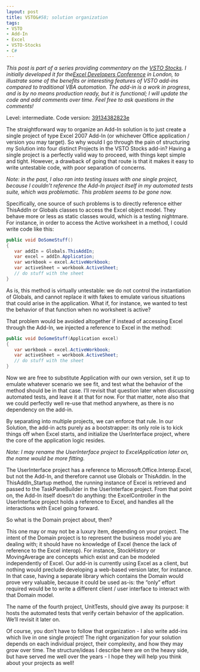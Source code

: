 ```yaml
---
layout: post
title: VSTO&#58; solution organization
tags:
- VSTO
- Add-In
- Excel
- VSTO-Stocks
- C#
---
```


*This post is part of a series providing commentary on the [VSTO Stocks](http://vstostocks.codeplex.com/). I initially developed it for the[Excel Developers Conference](http://xlconf.wordpress.com/2011/11/22/uk-excel-developer-conference-london-january-2012/) in London, to illustrate some of the benefits or interesting features of VSTO add-ins compared to traditional VBA automation. The add-in is a work in progress, and is by no means production ready, but it is functional; I will update the code and add comments over time. Feel free to ask questions in the comments!*  

Level: intermediate. Code version: [39134382823e](http://vstostocks.codeplex.com/SourceControl/changeset/changes/39134382823e)

The straightforward way to organize an Add-In solution is to just create a single project of type Excel 2007 Add-In (or whichever Office application / version you may target). So why would I go through the pain of structuring my Solution into four distinct Projects in the VSTO Stocks add-in?  Having a single project is a perfectly valid way to proceed, with things kept simple and tight. However, a drawback of going that route is that it makes it easy to write untestable code, with poor separation of concerns.  

<!--more-->

*Note: in the past, I also ran into testing issues with one single project, because I couldn’t reference the Add-In project itself in my automated tests suite, which was problematic. This problem seems to be gone now.*  

Specifically, one source of such problems is to directly reference either ThisAddIn or Globals classes to access the Excel object model. They behave more or less as static classes would, which is a testing nightmare. For instance, in order to access the Active worksheet in a method, I could write code like this:  

``` csharp
public void DoSomeStuff()
{
   var addIn = Globals.ThisAddIn;
   var excel = addIn.Application;         
   var workbook = excel.ActiveWorkbook;
   var activeSheet = workbook.ActiveSheet;
   // do stuff with the sheet
}
``` 

As is, this method is virtually untestable: we do not control the instantiation of Globals, and cannot replace it with fakes to emulate various situations that could arise in the application. What if, for instance, we wanted to test the behavior of that function when no worksheet is active?

That problem would be avoided altogether if instead of accessing Excel through the Add-In, we injected a reference to Excel in the method:

``` csharp
public void DoSomeStuff(Application excel)
{       
   var workbook = excel.ActiveWorkbook;
   var activeSheet = workbook.ActiveSheet;
   // do stuff with the sheet
}
``` 

Now we are free to substitute Application with our own version, set it up to emulate whatever scenario we see fit, and test what the behavior of the method should be in that case. I’ll revisit that question later when discussing automated tests, and leave it at that for now. For that matter, note also that we could perfectly well re-use that method anywhere, as there is no dependency on the add-in.

By separating into multiple projects, we can enforce that rule. In our Solution, the add-in acts purely as a bootstrapper: its only role is to kick things off when Excel starts, and initialize the UserInterface project, where the core of the application logic resides.

*Note: I may rename the UserInterface project to ExcelApplication later on, the name would be more fitting.* 

The UserInterface project has a reference to Microsoft.Office.Interop.Excel, but not the Add-In, and therefore cannot use Globals or ThisAddin. In the ThisAddIn_Startup method, the running instance of Excel is retrieved and passed to the TaskPaneBuilder in the UserInterface project. From that point on, the Add-In itself doesn’t do anything: the ExcelController in the UserInterface project holds a reference to Excel, and handles all the interactions with Excel going forward.

So what is the Domain project about, then?

This one may or may not be a luxury item, depending on your project. The intent of the Domain project is to represent the business model you are dealing with; it should have no knowledge of Excel (hence the lack of reference to the Excel interop). For instance, StockHistory or MovingAverage are concepts which exist and can be modeled independently of Excel. Our add-in is currently using Excel as a client, but nothing would preclude developing a web-based version later, for instance. In that case, having a separate library which contains the Domain would prove very valuable, because it could be used as-is: the “only” effort required would be to write a different client / user interface to interact with that Domain model.

The name of the fourth project, UnitTests, should give away its purpose: it hosts the automated tests that verify certain behavior of the application. We’ll revisit it later on.

Of course, you don’t have to follow that organization - I also write add-ins which live in one single project! The right organization for your solution depends on each individual project, their complexity, and how they may grow over time. The structure/ideas I describe here are on the heavy side, but have served me well over the years - I hope they will help you think about your projects as well!
